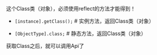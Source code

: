这个Class类（对象），必须使用reflect的方法才能得到！

- `[instance].getClass();` # 实例方法，返回Class类（对象）

- `[ObjectType].class;` # 静态方法，返回Class类（对象）

获取Class之后，就可以调用Api了